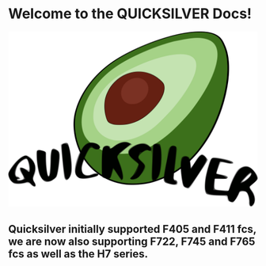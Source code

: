 # Welcome to the QUICKSILVER Docs!

<img src="../assets/img/Logo_Sticker.svg">

## Quicksilver initially supported F405 and F411 fcs, we are now also supporting F722, F745 and F765 fcs as well as the H7 series.
